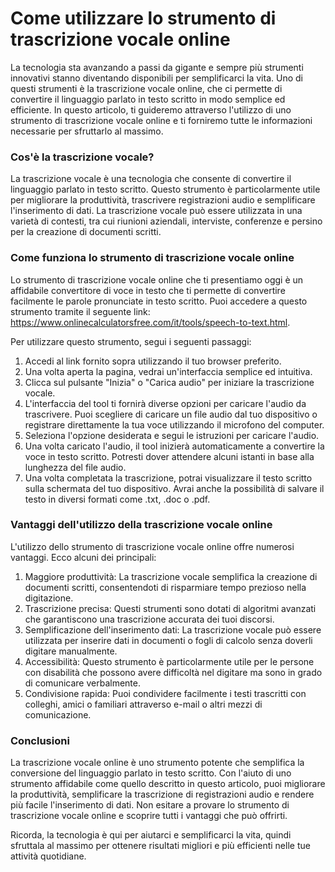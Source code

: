 Come utilizzare lo strumento di trascrizione vocale online
==========================================================

La tecnologia sta avanzando a passi da gigante e sempre più strumenti innovativi stanno diventando disponibili per semplificarci la vita. Uno di questi strumenti è la trascrizione vocale online, che ci permette di convertire il linguaggio parlato in testo scritto in modo semplice ed efficiente. In questo articolo, ti guideremo attraverso l'utilizzo di uno strumento di trascrizione vocale online e ti forniremo tutte le informazioni necessarie per sfruttarlo al massimo.

### Cos'è la trascrizione vocale?

La trascrizione vocale è una tecnologia che consente di convertire il linguaggio parlato in testo scritto. Questo strumento è particolarmente utile per migliorare la produttività, trascrivere registrazioni audio e semplificare l'inserimento di dati. La trascrizione vocale può essere utilizzata in una varietà di contesti, tra cui riunioni aziendali, interviste, conferenze e persino per la creazione di documenti scritti.

### Come funziona lo strumento di trascrizione vocale online

Lo strumento di trascrizione vocale online che ti presentiamo oggi è un affidabile convertitore di voce in testo che ti permette di convertire facilmente le parole pronunciate in testo scritto. Puoi accedere a questo strumento tramite il seguente link: <https://www.onlinecalculatorsfree.com/it/tools/speech-to-text.html>.

Per utilizzare questo strumento, segui i seguenti passaggi:

1. Accedi al link fornito sopra utilizzando il tuo browser preferito.
2. Una volta aperta la pagina, vedrai un'interfaccia semplice ed intuitiva.
3. Clicca sul pulsante "Inizia" o "Carica audio" per iniziare la trascrizione vocale.
4. L'interfaccia del tool ti fornirà diverse opzioni per caricare l'audio da trascrivere. Puoi scegliere di caricare un file audio dal tuo dispositivo o registrare direttamente la tua voce utilizzando il microfono del computer.
5. Seleziona l'opzione desiderata e segui le istruzioni per caricare l'audio.
6. Una volta caricato l'audio, il tool inizierà automaticamente a convertire la voce in testo scritto. Potresti dover attendere alcuni istanti in base alla lunghezza del file audio.
7. Una volta completata la trascrizione, potrai visualizzare il testo scritto sulla schermata del tuo dispositivo. Avrai anche la possibilità di salvare il testo in diversi formati come .txt, .doc o .pdf.

### Vantaggi dell'utilizzo della trascrizione vocale online

L'utilizzo dello strumento di trascrizione vocale online offre numerosi vantaggi. Ecco alcuni dei principali:

1. Maggiore produttività: La trascrizione vocale semplifica la creazione di documenti scritti, consentendoti di risparmiare tempo prezioso nella digitazione.
2. Trascrizione precisa: Questi strumenti sono dotati di algoritmi avanzati che garantiscono una trascrizione accurata dei tuoi discorsi.
3. Semplificazione dell'inserimento dati: La trascrizione vocale può essere utilizzata per inserire dati in documenti o fogli di calcolo senza doverli digitare manualmente.
4. Accessibilità: Questo strumento è particolarmente utile per le persone con disabilità che possono avere difficoltà nel digitare ma sono in grado di comunicare verbalmente.
5. Condivisione rapida: Puoi condividere facilmente i testi trascritti con colleghi, amici o familiari attraverso e-mail o altri mezzi di comunicazione.

### Conclusioni

La trascrizione vocale online è uno strumento potente che semplifica la conversione del linguaggio parlato in testo scritto. Con l'aiuto di uno strumento affidabile come quello descritto in questo articolo, puoi migliorare la produttività, semplificare la trascrizione di registrazioni audio e rendere più facile l'inserimento di dati. Non esitare a provare lo strumento di trascrizione vocale online e scoprire tutti i vantaggi che può offrirti.

Ricorda, la tecnologia è qui per aiutarci e semplificarci la vita, quindi sfruttala al massimo per ottenere risultati migliori e più efficienti nelle tue attività quotidiane.